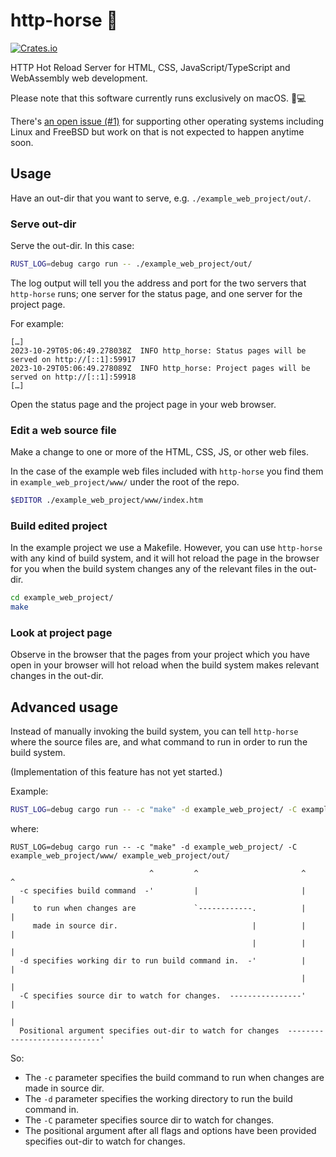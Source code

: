 # http-horse 🐴

[![Crates.io](https://img.shields.io/crates/v/http-horse.svg)](https://crates.io/crates/http-horse)

HTTP Hot Reload Server for HTML, CSS, JavaScript/TypeScript and WebAssembly web development.

Please note that this software currently runs exclusively on macOS. 🍎💻

There's [an open issue (#1)](https://github.com/ctsrc/http-horse/issues/1) for supporting
other operating systems including Linux and FreeBSD but work on that is not expected
to happen anytime soon.

## Usage

Have an out-dir that you want to serve, e.g. `./example_web_project/out/`.

### Serve out-dir

Serve the out-dir. In this case:

```zsh
RUST_LOG=debug cargo run -- ./example_web_project/out/
```

The log output will tell you the address and port for the two servers that `http-horse` runs;
one server for the status page, and one server for the project page.

For example:

```text
[…]
2023-10-29T05:06:49.278038Z  INFO http_horse: Status pages will be served on http://[::1]:59917
2023-10-29T05:06:49.278089Z  INFO http_horse: Project pages will be served on http://[::1]:59918
[…]
```

Open the status page and the project page in your web browser.

### Edit a web source file

Make a change to one or more of the HTML, CSS, JS, or other web files.

In the case of the example web files included with `http-horse` you find them
in `example_web_project/www/` under the root of the repo.

```zsh
$EDITOR ./example_web_project/www/index.htm
```

### Build edited project

In the example project we use a Makefile. However, you can use `http-horse`
with any kind of build system, and it will hot reload the page in the browser for
you when the build system changes any of the relevant files in the out-dir.

```zsh
cd example_web_project/
make
```

### Look at project page

Observe in the browser that the pages from your project which you have open
in your browser will hot reload when the build system makes relevant changes
in the out-dir.

## Advanced usage

Instead of manually invoking the build system, you can tell `http-horse`
where the source files are, and what command to run in order to run the build system.

(Implementation of this feature has not yet started.)

Example:

```zsh
RUST_LOG=debug cargo run -- -c "make" -d example_web_project/ -C example_web_project/www/ example_web_project/out/
```

where:

```text
RUST_LOG=debug cargo run -- -c "make" -d example_web_project/ -C example_web_project/www/ example_web_project/out/

                               ^         ^                       ^                        ^
  -c specifies build command  -'         |                       |                        |
     to run when changes are             `------------.          |                        |
     made in source dir.                              |          |                        |
                                                      |          |                        |
  -d specifies working dir to run build command in.  -'          |                        |
                                                                 |                        |
  -C specifies source dir to watch for changes.  ----------------'                        |
                                                                                          |
  Positional argument specifies out-dir to watch for changes  ----------------------------'
```

So:

* The `-c` parameter specifies the build command to run when changes are made in source dir.
* The `-d` parameter specifies the working directory to run the build command in.
* The `-C` parameter specifies source dir to watch for changes.
* The positional argument after all flags and options have been provided specifies out-dir to watch for changes.
